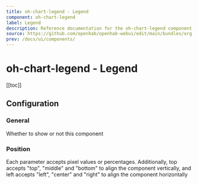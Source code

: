 ```yaml
---
title: oh-chart-legend - Legend
component: oh-chart-legend
label: Legend
description: Reference documentation for the oh-chart-legend component
source: https://github.com/openhab/openhab-webui/edit/main/bundles/org.openhab.ui/doc/components/oh-chart-legend.md
prev: /docs/ui/components/
---
```


# oh-chart-legend - Legend

<!-- Put a screenshot here if relevant:
![](./images/oh-chart-legend/header.jpg)
-->

[[toc]]

<!-- Note: you can overwrite the definition-provided description and add your own intro/additional sections instead -->
<!-- DO NOT REMOVE the following comments if you intend to keep the definition-provided description -->
<!-- GENERATED componentDescription -->

<!-- GENERATED /componentDescription -->

## Configuration

<!-- DO NOT REMOVE the following comments -->
<!-- GENERATED props -->
### General
<div class="props">
<PropGroup label="General">
<PropBlock type="BOOLEAN" name="show" label="Show">
  <PropDescription>
    Whether to show or not this component
  </PropDescription>
</PropBlock>
<PropBlock type="TEXT" name="orient" label="Orientation">
  <PropOptions>
    <PropOption value="horizontal" label="Horizontal" />
    <PropOption value="vertical" label="Vertical" />
  </PropOptions>
</PropBlock>
</PropGroup>
</div>

### Position
<div class="props">
<PropGroup name="position" label="Position">
  Each parameter accepts pixel values or percentages. Additionally, top accepts "top", "middle" and "bottom" to align the component vertically, and left accepts "left", "center" and "right" to align the component horizontally
<PropBlock type="TEXT" name="top" label="Top">
</PropBlock>
<PropBlock type="TEXT" name="bottom" label="Bottom">
</PropBlock>
<PropBlock type="TEXT" name="left" label="Left">
</PropBlock>
<PropBlock type="TEXT" name="right" label="Right">
</PropBlock>
<PropBlock type="TEXT" name="width" label="Width">
</PropBlock>
<PropBlock type="TEXT" name="height" label="Height">
</PropBlock>
</PropGroup>
</div>


<!-- GENERATED /props -->

<!-- If applicable describe how properties are forwarded to a underlying component from Framework7, ECharts, etc.:
### Inherited Properties

-->

<!-- If applicable describe the slots recognized by the component and what they represent:
### Slots

#### `default`

The contents of the oh-chart-legend.

-->

<!-- Add as many examples as desired - put the YAML in a details container when it becomes too long (~150/200+ lines):
## Examples

### Example 1

![](./images/oh-chart-legend/example1.jpg)

```yaml
component: oh-chart-legend
config:
  prop1: value1
  prop2: value2
```

### Example 2

![](./images/oh-chart-legend/example2.jpg)

::: details YAML
```yaml
component: oh-chart-legend
config:
  prop1: value1
  prop2: value2
slots
```
:::

-->

<!-- Try to clean up URLs to the forum (https://community.openhab.org/t/<threadID>[/<postID>] should suffice)
## Community Resources

- [Community Post 1](https://community.openhab.org/t/12345)
- [Community Post 2](https://community.openhab.org/t/23456)
-->
